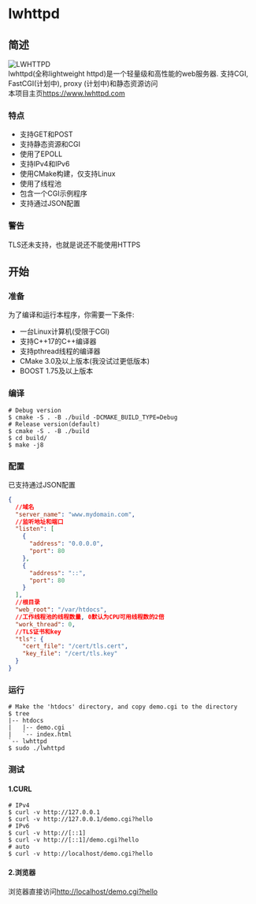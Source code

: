 # lwhttpd
## 简述
<img src="https://www.lwhttpd.com/assets/lwhttpd.png" alt="LWHTTPD">\
lwhttpd(全称lightweight httpd)是一个轻量级和高性能的web服务器. 支持CGI, FastCGI(计划中), proxy (计划中)和静态资源访问\
本项目主页<https://www.lwhttpd.com>
### 特点
- 支持GET和POST
- 支持静态资源和CGI
- 使用了EPOLL
- 支持IPv4和IPv6
- 使用CMake构建，仅支持Linux
- 使用了线程池
- 包含一个CGI示例程序
- 支持通过JSON配置
### 警告
TLS还未支持，也就是说还不能使用HTTPS
## 开始
### 准备
为了编译和运行本程序，你需要一下条件:  
- 一台Linux计算机(受限于CGI)
- 支持C++17的C++编译器
- 支持pthread线程的编译器
- CMake 3.0及以上版本(我没试过更低版本)
- BOOST 1.75及以上版本
### 编译
```shell script
# Debug version
$ cmake -S . -B ./build -DCMAKE_BUILD_TYPE=Debug
# Release version(default)
$ cmake -S . -B ./build
$ cd build/
$ make -j8
```
### 配置
已支持通过JSON配置
```json
{
  //域名
  "server_name": "www.mydomain.com",
  //监听地址和端口
  "listen": [
	{
	  "address": "0.0.0.0",
	  "port": 80
	},
	{
	  "address": "::",
	  "port": 80
	}
  ],
  //根目录
  "web_root": "/var/htdocs",
  //工作线程池的线程数量, 0默认为CPU可用线程数的2倍
  "work_thread": 0,
  //TLS证书和key
  "tls": {
	"cert_file": "/cert/tls.cert",
	"key_file": "/cert/tls.key"
  }
}
```
### 运行
```shell script
# Make the 'htdocs' directory, and copy demo.cgi to the directory
$ tree
|-- htdocs
|   |-- demo.cgi
|   `-- index.html
`-- lwhttpd
$ sudo ./lwhttpd
```
### 测试
#### 1.CURL
```shell script
# IPv4
$ curl -v http://127.0.0.1
$ curl -v http://127.0.0.1/demo.cgi?hello
# IPv6
$ curl -v http://[::1]
$ curl -v http://[::1]/demo.cgi?hello
# auto
$ curl -v http://localhost/demo.cgi?hello
```
#### 2.浏览器
浏览器直接访问<http://localhost/demo.cgi?hello>
